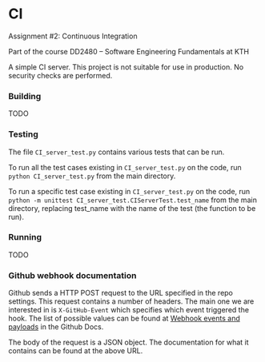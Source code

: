# CI
Assignment #2: Continuous Integration

Part of the course DD2480 &ndash; Software Engineering Fundamentals at KTH

A simple CI server. This project is not suitable for use in production.
No security checks are performed.

### Building
TODO

### Testing
The file `CI_server_test.py` contains various tests that can be run.

To run all the test cases existing in `CI_server_test.py` on the code, run `python CI_server_test.py` from the main directory.

To run a specific test case existing in `CI_server_test.py` on the code, run `python -m unittest CI_server_test.CIServerTest.test_name` from the main directory, replacing test_name with the name of the test (the function to be run).

### Running
TODO

### Github webhook documentation
Github sends a HTTP POST request to the URL specified in the repo settings.
This request contains a number of headers. The main one we are interested in
is `X-GitHub-Event` which specifies which event triggered the hook. The list of
possible values can be found at 
[Webhook events and payloads](https://docs.github.com/en/developers/webhooks-and-events/webhooks/webhook-events-and-payloads)
in the Github Docs.

The body of the request is a JSON object. The documentation for what it
contains can be found at the above URL.
